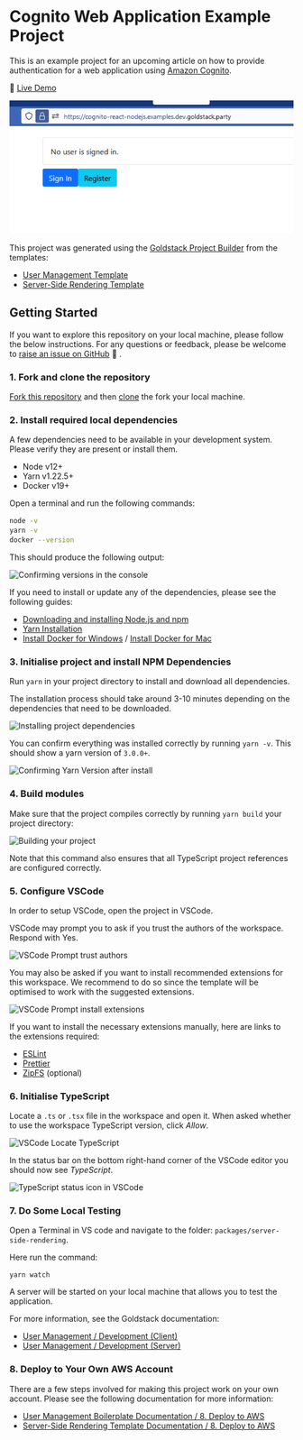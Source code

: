 # Cognito Web Application Example Project

This is an example project for an upcoming article on how to provide authentication for a web application using [Amazon Cognito](https://aws.amazon.com/cognito/).

🚀 [Live Demo](https://cognito-react-nodejs.examples.dev.goldstack.party/)

![Screenshot of Demo Application with Sign In and Register Button](assets/demo.png)

This project was generated using the [Goldstack Project Builder](https://github.com/goldstack/goldstack) from the templates:

- [User Management Template](https://goldstack.party/templates/user-management)
- [Server-Side Rendering Template](https://goldstack.party/templates/server-side-rendering)

## Getting Started

If you want to explore this repository on your local machine, please follow the below instructions. For any questions or feedback, please be welcome to [raise an issue on GitHub](https://github.com/goldstack/goldstack/issues) 🤗 .

### 1. Fork and clone the repository

[Fork this repository](https://docs.github.com/en/get-started/quickstart/fork-a-repo) and then [clone](https://docs.github.com/en/repositories/creating-and-managing-repositories/cloning-a-repository) the fork your local machine.

### 2. Install required local dependencies

A few dependencies need to be available in your development system. Please verify they are present or install them.

- Node v12+
- Yarn v1.22.5+
- Docker v19+

Open a terminal and run the following commands:

```bash
node -v
yarn -v
docker --version
```

This should produce the following output:

![Confirming versions in the console](https://cdn.goldstack.party/img/202203/confirm_versions.png)

If you need to install or update any of the dependencies, please see the following guides:

- [Downloading and installing Node.js and npm](https://docs.npmjs.com/downloading-and-installing-node-js-and-npm)
- [Yarn Installation](https://yarnpkg.com/getting-started/install)
- [Install Docker for Windows](https://docs.docker.com/docker-for-windows/install/) / [Install Docker for Mac](https://docs.docker.com/docker-for-mac/install/)

### 3. Initialise project and install NPM Dependencies

Run `yarn` in your project directory to install and download all dependencies.

The installation process should take around 3-10 minutes depending on the dependencies that need to be downloaded.

![Installing project dependencies](https://cdn.goldstack.party/img/202203/install_project.gif)

You can confirm everything was installed correctly by running `yarn -v`. This should show a yarn version of `3.0.0+`.

![Confirming Yarn Version after install](https://cdn.goldstack.party/img/202203/confirm_yarn_version_after_install.png)

### 4. Build modules

Make sure that the project compiles correctly by running `yarn build` your project directory:

![Building your project](https://cdn.goldstack.party/img/202203/build_project.gif)

Note that this command also ensures that all TypeScript project references are configured correctly.

### 5. Configure VSCode

In order to setup VSCode, open the project in VSCode.

VSCode may prompt you to ask if you trust the authors of the workspace. Respond with Yes.

<img src="https://cdn.goldstack.party/img/202201/trust_authors.png" width="300" alt="VSCode Prompt trust authors">

You may also be asked if you want to install recommended extensions for this workspace. We recommend to do so since the template will be optimised to work with the suggested extensions.

![VSCode Prompt install extensions](https://cdn.goldstack.party/img/202201/install_extensions.png)

If you want to install the necessary extensions manually, here are links to the extensions required:

- [ESLint](https://marketplace.visualstudio.com/items?itemName=dbaeumer.vscode-eslint)
- [Prettier](https://marketplace.visualstudio.com/items?itemName=esbenp.prettier-vscode)
- [ZipFS](https://marketplace.visualstudio.com/items?itemName=arcanis.vscode-zipfs) (optional)

### 6. Initialise TypeScript

Locate a `.ts` or `.tsx` file in the workspace and open it. When asked whether to use the workspace TypeScript version, click _Allow_.

<img src="https://cdn.goldstack.party/img/202201/allow_typescript.gif"  alt="VSCode Locate TypeScript">

In the status bar on the bottom right-hand corner of the VSCode editor you should now see _TypeScript_.

![TypeScript status icon in VSCode](https://cdn.goldstack.party/img/202203/typescript_init.png)

### 7. Do Some Local Testing

Open a Terminal in VS code and navigate to the folder: `packages/server-side-rendering`.

Here run the command:

```
yarn watch
```

A server will be started on your local machine that allows you to test the application.


For more information, see the Goldstack documentation:

- [User Management / Development (Client)](https://docs.goldstack.party/docs/templates/user-management#3-development-client-1)
- [User Management / Development (Server)](https://docs.goldstack.party/docs/templates/user-management#4-development-server-1)

### 8. Deploy to Your Own AWS Account

There are a few steps involved for making this project work on your own account. Please see the following documentation for more information:

- [User Management Boilerplate Documentation / 8. Deploy to AWS](https://github.com/goldstack/cognito-nodejs-template/blob/master/README.md#8-deploy-to-aws)
- [Server-Side Rendering Template Documentation / 8. Deploy to AWS](https://github.com/goldstack/react-ssr#8-deploy-to-aws)